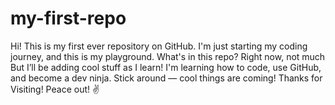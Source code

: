 # my-first-repo
Hi! This is my first ever repository on GitHub. I'm just starting my coding journey, and this is my playground. What's in this repo? Right now, not much But I’ll be adding cool stuff as I learn! I'm learning how to code, use GitHub, and become a dev ninja. Stick around — cool things are coming! Thanks for Visiting! Peace out! ✌️
